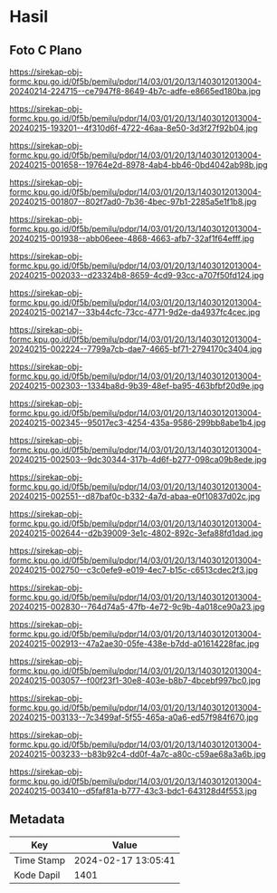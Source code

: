 # Hasil

## Foto C Plano

https://sirekap-obj-formc.kpu.go.id/0f5b/pemilu/pdpr/14/03/01/20/13/1403012013004-20240214-224715--ce7947f8-8649-4b7c-adfe-e8665ed180ba.jpg

https://sirekap-obj-formc.kpu.go.id/0f5b/pemilu/pdpr/14/03/01/20/13/1403012013004-20240215-193201--4f310d6f-4722-46aa-8e50-3d3f27f92b04.jpg

https://sirekap-obj-formc.kpu.go.id/0f5b/pemilu/pdpr/14/03/01/20/13/1403012013004-20240215-001658--19764e2d-8978-4ab4-bb46-0bd4042ab98b.jpg

https://sirekap-obj-formc.kpu.go.id/0f5b/pemilu/pdpr/14/03/01/20/13/1403012013004-20240215-001807--802f7ad0-7b36-4bec-97b1-2285a5e1f1b8.jpg

https://sirekap-obj-formc.kpu.go.id/0f5b/pemilu/pdpr/14/03/01/20/13/1403012013004-20240215-001938--abb06eee-4868-4663-afb7-32af1f64efff.jpg

https://sirekap-obj-formc.kpu.go.id/0f5b/pemilu/pdpr/14/03/01/20/13/1403012013004-20240215-002033--d23324b8-8659-4cd9-93cc-a707f50fd124.jpg

https://sirekap-obj-formc.kpu.go.id/0f5b/pemilu/pdpr/14/03/01/20/13/1403012013004-20240215-002147--33b44cfc-73cc-4771-9d2e-da4937fc4cec.jpg

https://sirekap-obj-formc.kpu.go.id/0f5b/pemilu/pdpr/14/03/01/20/13/1403012013004-20240215-002224--7799a7cb-dae7-4665-bf71-2794170c3404.jpg

https://sirekap-obj-formc.kpu.go.id/0f5b/pemilu/pdpr/14/03/01/20/13/1403012013004-20240215-002303--1334ba8d-9b39-48ef-ba95-463bfbf20d9e.jpg

https://sirekap-obj-formc.kpu.go.id/0f5b/pemilu/pdpr/14/03/01/20/13/1403012013004-20240215-002345--95017ec3-4254-435a-9586-299bb8abe1b4.jpg

https://sirekap-obj-formc.kpu.go.id/0f5b/pemilu/pdpr/14/03/01/20/13/1403012013004-20240215-002503--9dc30344-317b-4d6f-b277-098ca09b8ede.jpg

https://sirekap-obj-formc.kpu.go.id/0f5b/pemilu/pdpr/14/03/01/20/13/1403012013004-20240215-002551--d87baf0c-b332-4a7d-abaa-e0f10837d02c.jpg

https://sirekap-obj-formc.kpu.go.id/0f5b/pemilu/pdpr/14/03/01/20/13/1403012013004-20240215-002644--d2b39009-3e1c-4802-892c-3efa88fd1dad.jpg

https://sirekap-obj-formc.kpu.go.id/0f5b/pemilu/pdpr/14/03/01/20/13/1403012013004-20240215-002750--c3c0efe9-e019-4ec7-b15c-c6513cdec2f3.jpg

https://sirekap-obj-formc.kpu.go.id/0f5b/pemilu/pdpr/14/03/01/20/13/1403012013004-20240215-002830--764d74a5-47fb-4e72-9c9b-4a018ce90a23.jpg

https://sirekap-obj-formc.kpu.go.id/0f5b/pemilu/pdpr/14/03/01/20/13/1403012013004-20240215-002913--47a2ae30-05fe-438e-b7dd-a01614228fac.jpg

https://sirekap-obj-formc.kpu.go.id/0f5b/pemilu/pdpr/14/03/01/20/13/1403012013004-20240215-003057--f00f23f1-30e8-403e-b8b7-4bcebf997bc0.jpg

https://sirekap-obj-formc.kpu.go.id/0f5b/pemilu/pdpr/14/03/01/20/13/1403012013004-20240215-003133--7c3499af-5f55-465a-a0a6-ed57f984f670.jpg

https://sirekap-obj-formc.kpu.go.id/0f5b/pemilu/pdpr/14/03/01/20/13/1403012013004-20240215-003233--b83b92c4-dd0f-4a7c-a80c-c59ae68a3a6b.jpg

https://sirekap-obj-formc.kpu.go.id/0f5b/pemilu/pdpr/14/03/01/20/13/1403012013004-20240215-003410--d5faf81a-b777-43c3-bdc1-643128d4f553.jpg


## Metadata

| Key        | Value               |
| ---------- | ------------------- |
| Time Stamp | 2024-02-17 13:05:41 |
| Kode Dapil | 1401                |



